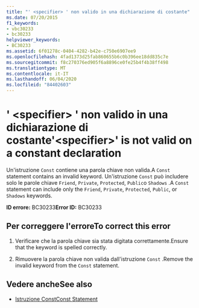 ```yaml
---
title: "' <specifier> ' non valido in una dichiarazione di costante"
ms.date: 07/20/2015
f1_keywords:
- vbc30233
- bc30233
helpviewer_keywords:
- BC30233
ms.assetid: 6f01278c-0404-4282-b42e-c750e6907ee9
ms.openlocfilehash: 4fad1373d25fab860655b6c0b396ee18dd835c7e
ms.sourcegitcommit: f8c270376ed905f6a8896ce0fe25b4f4b38ff498
ms.translationtype: MT
ms.contentlocale: it-IT
ms.lasthandoff: 06/04/2020
ms.locfileid: "84402603"
---
```

# <a name="specifier-is-not-valid-on-a-constant-declaration"></a><span data-ttu-id="798b3-102">' \<specifier> ' non valido in una dichiarazione di costante</span><span class="sxs-lookup"><span data-stu-id="798b3-102">'\<specifier>' is not valid on a constant declaration</span></span>
<span data-ttu-id="798b3-103">Un'istruzione `Const` contiene una parola chiave non valida.</span><span class="sxs-lookup"><span data-stu-id="798b3-103">A `Const` statement contains an invalid keyword.</span></span> <span data-ttu-id="798b3-104">Un'istruzione `Const` può includere solo le parole chiave `Friend`, `Private`, `Protected`, `Public`o `Shadows` .</span><span class="sxs-lookup"><span data-stu-id="798b3-104">A `Const` statement can include only the `Friend`, `Private`, `Protected`, `Public`, or `Shadows` keywords.</span></span>  
  
 <span data-ttu-id="798b3-105">**ID errore:** BC30233</span><span class="sxs-lookup"><span data-stu-id="798b3-105">**Error ID:** BC30233</span></span>  
  
## <a name="to-correct-this-error"></a><span data-ttu-id="798b3-106">Per correggere l'errore</span><span class="sxs-lookup"><span data-stu-id="798b3-106">To correct this error</span></span>  
  
1. <span data-ttu-id="798b3-107">Verificare che la parola chiave sia stata digitata correttamente.</span><span class="sxs-lookup"><span data-stu-id="798b3-107">Ensure that the keyword is spelled correctly.</span></span>  
  
2. <span data-ttu-id="798b3-108">Rimuovere la parola chiave non valida dall'istruzione `Const` .</span><span class="sxs-lookup"><span data-stu-id="798b3-108">Remove the invalid keyword from the `Const` statement.</span></span>  
  
## <a name="see-also"></a><span data-ttu-id="798b3-109">Vedere anche</span><span class="sxs-lookup"><span data-stu-id="798b3-109">See also</span></span>

- [<span data-ttu-id="798b3-110">Istruzione Const</span><span class="sxs-lookup"><span data-stu-id="798b3-110">Const Statement</span></span>](../language-reference/statements/const-statement.md)
